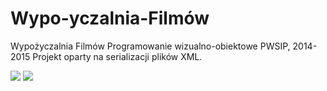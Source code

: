 # Wypo-yczalnia-Filmów 
Wypożyczalnia Filmów Programowanie wizualno-obiektowe PWSIP, 2014-2015
Projekt oparty na serializacji plików XML.

<img src="https://i.imgur.com/nOFTfut.png">
<img src="https://i.imgur.com/cREKhVr.png">
